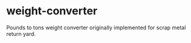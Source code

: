 # weight-converter
Pounds to tons weight converter originally implemented for scrap metal return yard.
